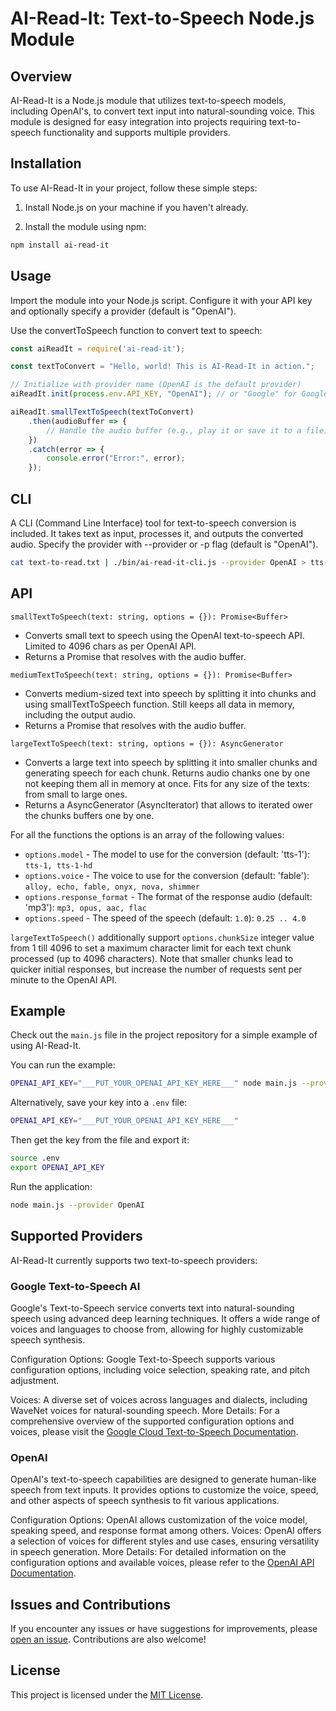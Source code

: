 # AI-Read-It: Text-to-Speech Node.js Module

## Overview

AI-Read-It is a Node.js module that utilizes text-to-speech models, including OpenAI's, to convert text input into natural-sounding voice. This module is designed for easy integration into projects requiring text-to-speech functionality and supports multiple providers.

## Installation

To use AI-Read-It in your project, follow these simple steps:

1. Install Node.js on your machine if you haven't already.

2. Install the module using npm:

```bash
npm install ai-read-it
```

## Usage

Import the module into your Node.js script. Configure it with your API key and optionally specify a provider (default is "OpenAI").

Use the convertToSpeech function to convert text to speech:
    
```js
const aiReadIt = require('ai-read-it');

const textToConvert = "Hello, world! This is AI-Read-It in action.";

// Initialize with provider name (OpenAI is the default provider)
aiReadIt.init(process.env.API_KEY, "OpenAI"); // or "Google" for Google Cloud Text-to-Speech

aiReadIt.smallTextToSpeech(textToConvert)
    .then(audioBuffer => {
        // Handle the audio buffer (e.g., play it or save it to a file)
    })
    .catch(error => {
        console.error("Error:", error);
    });
```

## CLI

A CLI (Command Line Interface) tool for text-to-speech conversion is included. It takes text as input, processes it, and outputs the converted audio. Specify the provider with --provider or -p flag (default is "OpenAI").

```bash
cat text-to-read.txt | ./bin/ai-read-it-cli.js --provider OpenAI > tts-audio.mp3
```

## API

`smallTextToSpeech(text: string, options = {}): Promise<Buffer>`

- Converts small text to speech using the OpenAI text-to-speech API. Limited to 4096 chars as per OpenAI API.
- Returns a Promise that resolves with the audio buffer.

`mediumTextToSpeech(text: string, options = {}): Promise<Buffer>`

- Converts medium-sized text into speech by splitting it into chunks and using smallTextToSpeech function. Still keeps all data in memory, including the output audio.
- Returns a Promise that resolves with the audio buffer.

`largeTextToSpeech(text: string, options = {}): AsyncGenerator`

- Converts a large text into speech by splitting it into smaller chunks and generating speech for each chunk. Returns audio chanks one by one not keeping them all in memory at once. Fits for any size of the texts: from small to large ones.
- Returns a AsyncGenerator (AsyncIterator) that allows to iterated ower the chunks buffers one by one.

For all the functions the options is an array of the following values:
- `options.model` - The model to use for the conversion (default: 'tts-1'): `tts-1, tts-1-hd`
- `options.voice` - The voice to use for the conversion (default: 'fable'): `alloy, echo, fable, onyx, nova, shimmer`
- `options.response_format` - The format of the response audio (default: 'mp3'): `mp3, opus, aac, flac`
- `options.speed` - The speed of the speech (default: `1.0`): `0.25 .. 4.0`

`largeTextToSpeech()` additionally support `options.chunkSize` integer value from 1 till 4096 to set a maximum character limit
for each text chunk processed (up to 4096 characters). Note that smaller chunks lead to quicker initial responses, but increase
the number of requests sent per minute to the OpenAI API.

## Example

Check out the `main.js` file in the project repository for a simple example of using AI-Read-It.

You can run the example:

```bash
OPENAI_API_KEY="___PUT_YOUR_OPENAI_API_KEY_HERE___" node main.js --provider OpenAI
```

Alternatively, save your key into a `.env` file:

```bash
OPENAI_API_KEY="___PUT_YOUR_OPENAI_API_KEY_HERE___"
```

Then get the key from the file and export it:

```bash
source .env
export OPENAI_API_KEY
```

Run the application:

```bash
node main.js --provider OpenAI
```

## Supported Providers

AI-Read-It currently supports two text-to-speech providers:

### Google Text-to-Speech AI

Google's Text-to-Speech service converts text into natural-sounding speech using advanced deep learning techniques. It offers a wide range of voices and languages to choose from, allowing for highly customizable speech synthesis.

Configuration Options: Google Text-to-Speech supports various configuration options, including voice selection, speaking rate, and pitch adjustment.

Voices: A diverse set of voices across languages and dialects, including WaveNet voices for natural-sounding speech.
More Details: For a comprehensive overview of the supported configuration options and voices, please visit the [Google Cloud Text-to-Speech Documentation](https://cloud.google.com/text-to-speech/docs).

### OpenAI

OpenAI's text-to-speech capabilities are designed to generate human-like speech from text inputs. It provides options to customize the voice, speed, and other aspects of speech synthesis to fit various applications.

Configuration Options: OpenAI allows customization of the voice model, speaking speed, and response format among others.
Voices: OpenAI offers a selection of voices for different styles and use cases, ensuring versatility in speech generation.
More Details: For detailed information on the configuration options and available voices, please refer to the [OpenAI API Documentation](https://platform.openai.com/docs/guides/text-to-speech).

## Issues and Contributions

If you encounter any issues or have suggestions for improvements, please [open an issue](https://github.com/feedbee/ai-read-it/issues/new). Contributions are also welcome!

## License

This project is licensed under the [MIT License](https://opensource.org/license/mit/).
